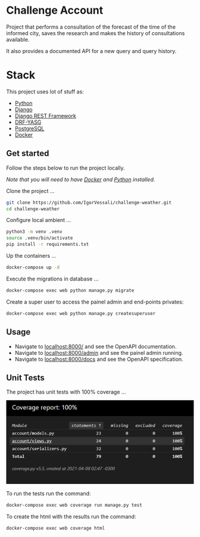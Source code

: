 # Challenge Account

Project that performs a consultation of the forecast of the time of the informed city, saves the research and makes the history of consultations available.

It also provides a documented API for a new query and query history.


# Stack

This project uses lot of stuff as:

- [Python](https://www.python.org/downloads/)
- [Django](https://www.djangoproject.com/)
- [Django REST Framework](https://www.django-rest-framework.org/#installation)
- [DRF-YASG](https://github.com/axnsan12/drf-yasg)
- [PostgreSQL](https://www.postgresql.org/download/)
- [Docker](https://docs.docker.com/get-docker/)



## Get started

Follow the steps below to run the project locally.

*Note that you will need to have [Docker](https://docs.docker.com/get-docker/) and [Python](https://www.python.org/downloads/) installed.*

Clone the project ...

```bash
git clone https://github.com/IgorVessali/challenge-weather.git
cd challenge-weather
```

Configure local ambient ...

```bash
python3 -m venv .venv
source .venv/bin/activate
pip install -r requirements.txt 
```

Up the containers ...

```bash
docker-compose up -d 
```

Execute the migrations in database ...

```bash
docker-compose exec web python manage.py migrate 
```

Create a super user to access the painel admin and end-points privates:

```bash
docker-compose exec web python manage.py createsuperuser
```


## Usage

- Navigate to [localhost:8000/](http://127.0.0.1:8000/) and see the OpenAPI documentation.
- Navigate to [localhost:8000/admin](http://127.0.0.1:8000/admin) and see the painel admin running.
- Navigate to [localhost:8000/docs](http://127.0.0.1:8000/docs) and see the OpenAPI specification.



## Unit Tests

The project has unit tests with 100% coverage ...

![coverage image](https://github.com/IgorVessali/django-account/blob/main/img/coverage.png)



To run the tests run the command:

```bash
docker-compose exec web coverage run manage.py test   
```

To create the html with the results run the command:

```bash
docker-compose exec web coverage html   
```